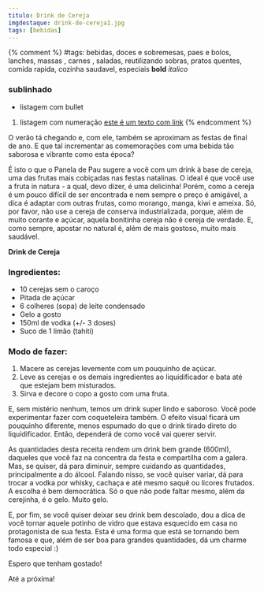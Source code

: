 ```yaml
---
titulo: Drink de Cereja
imgdestaque: drink-de-cereja1.jpg
tags: [bebidas]
---
```

{% comment %}
#tags: bebidas, doces e sobremesas, paes e bolos, lanches, massas , carnes , saladas, reutilizando sobras, pratos quentes, comida rapida, cozinha saudavel, especiais
**bold**
*italico*
### sublinhado
* listagem com bullet
1. listagem com numeração
[este é um texto com link](https://www.enderecodolink.com)
{% endcomment %}

O verão tá chegando e, com ele, também se aproximam as festas de final de ano. E que tal incrementar as comemorações com uma bebida tão saborosa e vibrante como esta época?

É isto o que o Panela de Pau sugere a você com um drink à base de cereja, uma das frutas mais cobiçadas nas festas natalinas. O ideal é que você use a fruta in natura - a qual, devo dizer, é uma delicinha! Porém, como a cereja é um pouco difícil de ser encontrada e nem sempre o preço é amigável, a dica é adaptar com outras frutas, como morango, manga, kiwi e ameixa. Só, por favor, não use a cereja de conserva industrializada, porque, além de muito corante e açúcar, aquela bonitinha cereja não é cereja de verdade. E, como sempre, apostar no natural é, além de mais gostoso, muito mais saudável. 

**Drink de Cereja**

### Ingredientes:

* 10 cerejas sem o caroço
* Pitada de açúcar
* 6 colheres (sopa) de leite condensado
* Gelo a gosto
* 150ml de vodka (+/- 3 doses)
* Suco de 1 limão (tahiti)

### Modo de fazer:

1. Macere as cerejas levemente com um pouquinho de açúcar.
2. Leve as cerejas e os demais ingredientes ao liquidificador e bata até que estejam bem misturados.
3. Sirva e decore o copo a gosto com uma fruta. 

E, sem mistério nenhum, temos um drink super lindo e saboroso. Você pode experimentar fazer com coqueteleira também. O efeito visual ficará um pouquinho diferente, menos espumado do que o drink tirado direto do liquidificador. Então, dependerá de como você vai querer servir.

As quantidades desta receita rendem um drink bem grande (600ml), daqueles que você faz na concentra da festa e compartilha com a galera. Mas, se quiser, dá para diminuir, sempre cuidando as quantidades, principalmente a do álcool. Falando nisso, se você quiser variar, dá para trocar a vodka por whisky, cachaça e até mesmo saquê ou licores frutados. A escolha é bem democrática. Só o que não pode faltar mesmo, além da cerejinha, é o gelo. Muito gelo. 

E, por fim, se você quiser deixar seu drink bem descolado, dou a dica de você tornar aquele potinho de vidro que estava esquecido em casa no protagonista de sua festa. Esta é uma forma que está se tornando bem famosa e que, além de ser boa para grandes quantidades, dá um charme todo especial :)

Espero que tenham gostado!

Até a próxima!